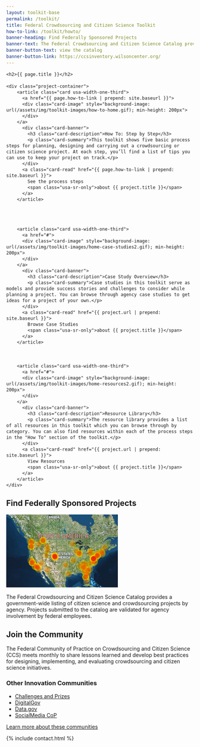 ```yaml
---
layout: toolkit-base
permalink: /toolkit/
title: Federal Crowdsourcing and Citizen Science Toolkit
how-to-link: /toolkit/howto/
banner-heading: Find Federally Sponsored Projects
banner-text: The Federal Crowdsourcing and Citizen Science Catalog provides a government-wide listing of citizen science and crowdsourcing projects by agency. Projects submitted to the catalog are validated for agency involvement by federal employees.
banner-button-text: view the catalog
banner-button-link: https://ccsinventory.wilsoncenter.org/
---
```



<div class="usa-section usa-grid">

	<h2>{{ page.title }}</h2>

	<div class="project-container">
	    <article class="card usa-width-one-third">
	      <a href="{{ page.how-to-link | prepend: site.baseurl }}">
	      <div class="card-image" style="background-image: url(/assets/img/toolkit-images/how-to-home.gif); min-height: 200px">
	      </div>
	    </a>
	      <div class="card-banner">
	        <h3 class="card-description">How To: Step by Step</h3>
	        <p class="card-summary">This toolkit shows five basic process steps for planning, designing and carrying out a crowdsourcing or citizen science project. At each step, you’ll find a list of tips you can use to keep your project on track.</p>
	      </div>
	      <a class="card-read" href="{{ page.how-to-link | prepend: site.baseurl }}">
	        See the process steps
	        <span class="usa-sr-only">about {{ project.title }}</span>
	      </a>
	    </article>




	    <article class="card usa-width-one-third">
	      <a href="#">
	      <div class="card-image" style="background-image: url(/assets/img/toolkit-images/home-case-studies2.gif); min-height: 200px">
	      </div>
	    </a>
	      <div class="card-banner">
	        <h3 class="card-description">Case Study Overview</h3>
	        <p class="card-summary">Case studies in this toolkit serve as models and provide success stories and challenges to consider while planning a project. You can browse through agency case studies to get ideas for a project of your own.</p>
	      </div>
	      <a class="card-read" href="{{ project.url | prepend: site.baseurl }}">
	        Browse Case Studies
	        <span class="usa-sr-only">about {{ project.title }}</span>
	      </a>
	    </article>



	    <article class="card usa-width-one-third">
	      <a href="#">
	      <div class="card-image" style="background-image: url(/assets/img/toolkit-images/home-resources2.gif); min-height: 200px">
	      </div>
	    </a>
	      <div class="card-banner">
	        <h3 class="card-description">Resource Library</h3>
	        <p class="card-summary">The resource library provides a list of all resources in this toolkit which you can browse through by category. You can also find resources within each of the process steps in the "How To" section of the toolkit.</p>
	      </div>
	      <a class="card-read" href="{{ project.url | prepend: site.baseurl }}">
	        View Resources
	        <span class="usa-sr-only">about {{ project.title }}</span>
	      </a>
	    </article>
	</div>
</div>





<section class="usa-section banner tagline">
	<div class="usa-grid">
    <h2>Find Federally Sponsored Projects</h2>
        <div class="usa-width-one-third blog-list-image"><img src="/assets/img/toolkit-images/catalog300x196.png" alt=""></div>
        <div class="usa-width-two-thirds">
      		<p>The Federal Crowdsourcing and Citizen Science Catalog provides a government-wide listing of citizen science and crowdsourcing projects by agency. Projects submitted to the catalog are validated for agency involvement by federal employees.</p>
    </div>
  </div>
</section>

<section class="usa-grid usa-section"> 
        <div class="usa-width-two-thirds">
    <h2 class="page-heading">Join the Community</h2>
      		<p>The Federal Community of Practice on Crowdsourcing and Citizen Science (CCS) meets monthly to share lessons learned and develop best practices for designing, implementing, and evaluating crowdsourcing and citizen science initiatives.</p>
	<h3>Other Innovation Communities</h3>
		<ul>
			<li><a href="https://www.digitalgov.gov/communities/challenges-prizes/" target="blank">Challenges and Prizes</a></li>
			<li><a href="https://www.digitalgov.gov/communities/" target="blank">DigitalGov</a></li>
			<li><a href="https://www.data.gov/" target="blank">Data.gov</a></li>
			<li><a href="https://www.digitalgov.gov/communities/social-media/" target="blank">SocialMedia CoP</a></li>
		</ul>
		<a href="#">Learn more about these communities</a>
    </div>
</section>

{% include contact.html %}

